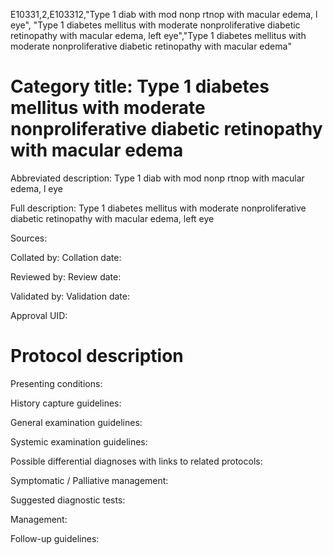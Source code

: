 E10331,2,E103312,"Type 1 diab with mod nonp rtnop with macular edema, l eye", "Type 1 diabetes mellitus with moderate nonproliferative diabetic retinopathy with macular edema, left eye","Type 1 diabetes mellitus with moderate nonproliferative diabetic retinopathy with macular edema"
# Category title: Type 1 diabetes mellitus with moderate nonproliferative diabetic retinopathy with macular edema

Abbreviated description: Type 1 diab with mod nonp rtnop with macular edema, l eye

Full description: Type 1 diabetes mellitus with moderate nonproliferative diabetic retinopathy with macular edema, left eye

Sources:

Collated by:
Collation date:

Reviewed by:
Review date:

Validated by:
Validation date:

Approval UID:

# Protocol description

Presenting conditions:

History capture guidelines:

General examination guidelines:

Systemic examination guidelines:

Possible differential diagnoses with links to related protocols:

Symptomatic / Palliative management:

Suggested diagnostic tests:

Management:

Follow-up guidelines:
